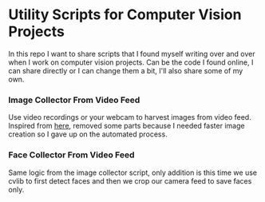 # Utility Scripts for Computer Vision Projects

In this repo I want to share scripts that I found myself writing over and over when I work on computer vision projects. Can be the code I found online, I can share directly or I can change them a bit, I'll also share some of my own.

### Image Collector From Video Feed

Use video recordings or your webcam to harvest images from video feed.
Inspired from [here](https://github.com/nicknochnack/TFODCourse), removed some parts because I needed faster image creation so I gave up on the automated process.


### Face Collector From Video Feed

Same logic from the image collector script, only addition is this time we use cvlib to first detect faces and then we crop our camera feed to save faces only.

